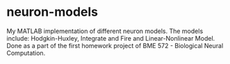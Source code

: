 # neuron-models
My MATLAB implementation of different neuron models. The models include: Hodgkin-Huxley, Integrate and Fire and Linear-Nonlinear Model.
Done as a part of the first homework project of BME 572 - Biological Neural Computation.
